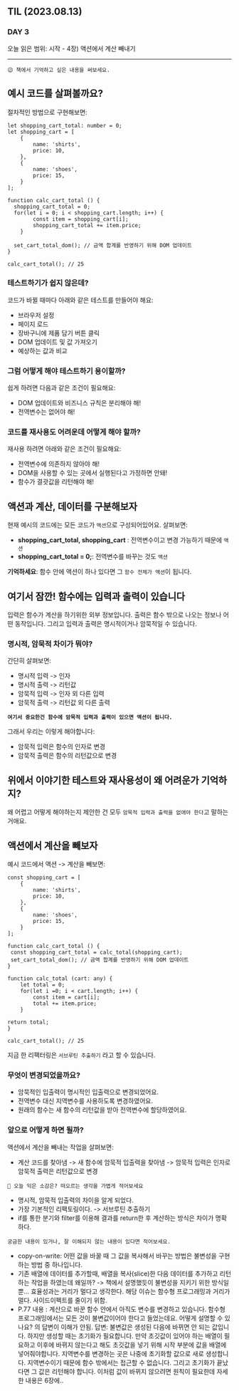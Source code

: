 ## TIL (2023.08.13)

### DAY 3

오늘 읽은 범위: 시작 - 4장) 액션에서 계산 빼내기

---

```
😉 책에서 기억하고 싶은 내용을 써보세요.
```

## 예시 코드를 살펴볼까요?

절차적인 방법으로 구현해보면:

```
let shopping_cart_total: number = 0;
let shopping_cart = [
    {
        name: 'shirts',
        price: 10,
    },
    {
        name: 'shoes',
        price: 15,
    }
];

function calc_cart_total () {
  shopping_cart_total = 0;
  for(let i = 0; i < shopping_cart.length; i++) {
        const item = shopping_cart[i];
        shopping_cart_total += item.price;
    }

  set_cart_total_dom(); // 금액 합계를 반영하기 위해 DOM 업데이트
}

calc_cart_total(); // 25

```

### 테스트하기가 쉽지 않은데?

코드가 바뀔 때마다 아래와 같은 테스트를 만들어야 해요:

- 브라우저 설정
- 페이지 로드
- 장바구니에 제품 담기 버튼 클릭
- DOM 업데이트 및 값 가져오기
- 예상하는 값과 비교

### 그럼 어떻게 해야 테스트하기 용이할까?

쉽게 하려면 다음과 같은 조건이 필요해요:

- DOM 업데이트와 비즈니스 규칙은 분리해야 해!
- 전역변수는 없어야 해!

### 코드를 재사용도 어려운데 어떻게 해야 할까?

재사용 하려면 아래와 같은 조건이 필요해요:

- 전역변수에 의존하지 않아야 해!
- DOM을 사용할 수 있는 곳에서 실행된다고 가정하면 안돼!
- 함수가 결괏값을 리턴해야 해!

## 액션과 계산, 데이터를 구분해보자

현재 예시의 코드에는 모든 코드가 `액션`으로 구성되어있어요.
살펴보면:

- **shopping_cart_total, shopping_cart** : 전역변수이고 변경 가능하기 때문에 `액션`
- **shopping_cart_total = 0;**: 전역변수를 바꾸는 것도 `액션`

**기억하세요**: 함수 안에 액션이 하나 있다면 그 `함수 전체가 액션`이 됩니다.

## 여기서 잠깐! 함수에는 입력과 출력이 있습니다

입력은 함수가 계산을 하기위한 외부 정보입니다. 출력은 함수 밖으로 나오는 정보나 어떤 동작입니다.
그리고 입력과 출력은 명시적이거나 암묵적일 수 있습니다.

### 명시적, 암묵적 차이가 뭐야?

간단히 살펴보면:

- 명시적 입력 -> 인자
- 명시적 출력 -> 리턴값
- 암묵적 입력 -> 인자 외 다른 입력
- 암묵적 출력 -> 리턴값 외 다른 출력

**`여기서 중요한건 함수에 암묵적 입력과 출력이 있으면 액션이 됩니다.`**

그래서 우리는 이렇게 해야합니다:

- 암묵적 입력은 함수의 인자로 변경
- 암묵적 출력은 함수의 리턴값으로 변경

## 위에서 이야기한 테스트와 재사용성이 왜 어려운가 기억하지?

왜 어렵고 어떻게 해야하는지 제안한 건 모두 `암묵적 입력과 출력을 없애야 한다`고 말하는 거애요.

## 액션에서 계산을 빼보자

예시 코드에서 액션 -> 계산을 빼보면:

```
const shopping_cart = [
    {
        name: 'shirts',
        price: 10,
    },
    {
        name: 'shoes',
        price: 15,
    }
];

function calc_cart_total () {
 const shopping_cart_total = calc_total(shopping_cart);
 set_cart_total_dom(); // 금액 합계를 반영하기 위해 DOM 업데이트
}

function calc_total (cart: any) {
    let total = 0;
    for(let i =0; i < cart.length; i++) {
        const item = cart[i];
        total += item.price;
    }

return total;
}

calc_cart_total(); // 25

```

지금 한 리팩터링은 `서브루틴 추출하기` 라고 할 수 있습니다.

### 무엇이 변경되었을까요?

- 암묵적인 입출력이 명시적인 입출력으로 변경되었어요.
- 전역변수 대신 지역변수를 사용하도록 변경하였어요.
- 원래의 함수는 새 함수의 리턴값을 받아 전역변수에 할당하였어요.

### 앞으로 어떻게 하면 될까?

액션에서 계산을 빼내는 작업을 살펴보면:

- 계산 코드를 찾아냄 -> 새 함수에 암묵적 입출력을 찾아냄 -> 암묵적 입력은 인자로 암묵적 출력은 리턴값으로 변경

```
🤔 오늘 익은 소감은? 떠오르는 생각을 가볍게 적어보세요
```

- 명시적, 암묵적 입출력의 차이을 알게 되었다.
- 가장 기본적인 리팩토링이다. -> 서브루틴 추출하기
- if를 통한 분기와 filter를 이용해 결과를 return한 후 계산하는 방식은 차이가 명확하다.

```
궁금한 내용이 있거나, 잘 이해되지 않는 내용이 있다면 적어보세요.
```

- copy-on-write: 어떤 값을 바꿀 때 그 값을 복사해서 바꾸는 방법은 불변성을 구현하는 방법 중 하나입니다.
- 기존 배열에 데이터를 추가할때, 배열을 복사(slice)한 다음 데이터를 추가하고 리턴하는 작업을 하였는데 왜일까?
  -> 책에서 설명했듯이 불변성을 지키기 위한 방식일 뿐... 효율성과는 거리가 멀다고 생각한다.
  해당 이슈는 함수형 프로그래밍과 거리가 멀다.
  사이드이펙트를 줄이기 위함.
- P.77 내용 : 계산으로 바꾼 함수 안에서 아직도 변수를 변경하고 있습니다. 함수형 프로그래밍에서는 모든 것이 불변값이어야 한다고 들었는데요.
  어떻게 설명할 수 있나요? 의 답변이 이해가 안됨.
  답변: 불변값은 생성된 다음에 바뀌면 안 되는 값입니다. 하지만 생성할 때는 초기화가 필요합니다. 만약 초깃값이 있어야 하는 배열이 필요하고
  이후에 바뀌지 않는다고 해도 초깃값을 넣기 위해 시작 부분에 값을 배열에 넣어줘야합니다.
  지역변수를 변경하는 곳은 나중에 초기화할 값으로 새로 생성합니다. 지역변수이기 때문에 함수 밖에서는 접근할 수 없습니다.
  그리고 초기화가 끝났다면 그 값은 리턴해야 합니다. 이처럼 값이 바뀌지 않으려면 원칙이 필요한데 자세한 내용은 6장에..
